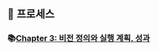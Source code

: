 ## 🦄 프로세스

### 📚[Chapter 3: 비전 정의와 실행 계획, 성과](https://github.com/saseungmin/reading_books_record_repository/tree/master/LEAN-UX/Part%202/Chapter%203)
